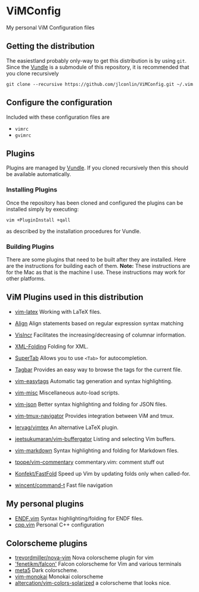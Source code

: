# ViMConfig
My personal ViM Configuration files

## Getting the distribution
The easiestland probably only-way to get this distribution is by using `git`. Since the [Vundle](https://github.com/gmarik/Vundle.vim) is a submodule of this repository, it is recommended that you clone recursively

	git clone --recursive https://github.com/jlconlin/ViMConfig.git ~/.vim


## Configure the configuration
Included with these configuration files are

 - `vimrc`
 - `gvimrc`

## Plugins
Plugins are managed by [Vundle](https://github.com/VundleVim/Vundle.vim). If you cloned recursively then this should be available automatically.

### Installing Plugins
Once the repository has been cloned and configured the plugins can be installed simply by executing:

```vim
vim +PluginInstall +qall
```
as described by the installation procedures for Vundle.

### Building Plugins
There are some plugins that need to be built after they are installed. Here are the instructions for building each of them. **Note:** These instructions are for the Mac as that is the machine I use. These instructions may work for other platforms.

## ViM Plugins used in this distribution

 - [vim-latex](https://github.com/vim-latex/vim-latex) Working with LaTeX files.

 - [Align](https://github.com/JLimperg/Align) Align statements based on regular expression syntax matching
 - [VisIncr](https://github.com/vim-scripts/VisIncr) Facilitates the increasing/decreasing of columnar information.
 - [XML-Folding](https://github.com/vim-scripts/XML-Folding) Folding for XML.
 - [SuperTab](https://github.com/ervandew/supertab.git) Allows you to use `<Tab>` for autocompletion.
 - [Tagbar](http://github.com/majutsushi/tagbar) Provides an easy way to browse the tags for the current file.
 - [vim-easytags](https://github.com/xolox/vim-easytags) Automatic tag generation and syntax highlighting.
 - [vim-misc](https://github.com/xolox/vim-misc) Miscellaneous auto-load scripts.
 - [vim-json](https://github.com/elzr/vim-json) Better syntax highlighting and folding for JSON files.
 - [vim-tmux-navigator](https://github.com/christoomey/vim-tmux-navigator) Provides integration between ViM and tmux. 
 - [lervag/vimtex](https://github.com/lervag/vimtex) An alternative LaTeX plugin.
 - [jeetsukumaran/vim-buffergator](https://github.com/jeetsukumaran/vim-buffergator) Listing and selecting Vim buffers.
 - [vim-markdown](https://github.com/plasticboy/vim-markdown) Syntax highlighting and folding for Markdown files.
 - [tpope/vim-commentary](https://github.com/tpope/vim-commentary) commentary.vim: comment stuff out
 - [Konfekt/FastFold](https://github.com/Konfekt/FastFold) Speed up Vim by updating folds only when called-for.
 - [wincent/command-t](https://github.com/wincent/command-t) Fast file navigation

## My personal plugins
 - [ENDF.vim](https://github.com/jlconlin/ENDF.vim) Syntax highlighting/folding for ENDF files.
 - [cpp.vim](https://github.com/jlconlin/cpp.vim) Personal C++ configuration

## Colorscheme plugins
 - [trevordmiller/nova-vim](https://github.com/trevordmiller/nova-vim) Nova colorscheme plugin for vim
 - ['fenetikm/falcon'](https://github.com/fenetikm/falcon) Falcon colorscheme for Vim and various terminals
 - [meta5](https://github.com/christophermca/meta5) Dark colorscheme.
 - [vim-monokai](https://github.com/sickill/vim-monokai) Monokai colorscheme
 - [altercation/vim-colors-solarized](https://github.com/altercation/vim-colors-solarized) a colorscheme that looks nice.
